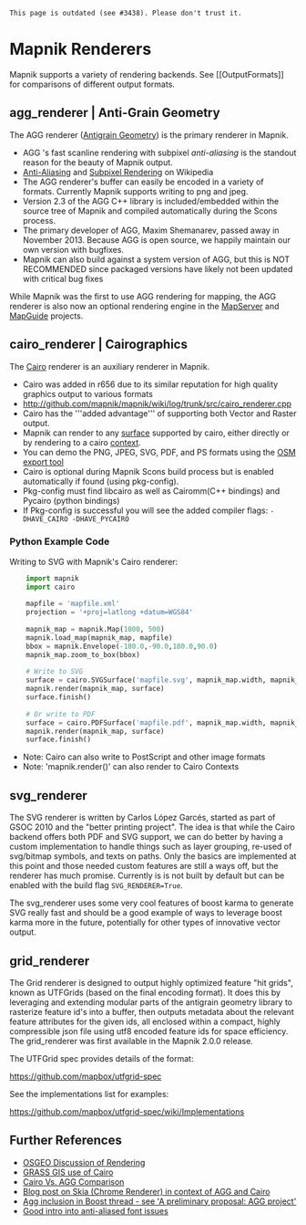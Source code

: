 `This page is outdated (see #3438). Please don't trust it.`

# Mapnik Renderers

Mapnik supports a variety of rendering backends. See [[OutputFormats]] for comparisons of different output formats.

## agg_renderer | Anti-Grain Geometry

The AGG renderer ([Antigrain Geometry](http://antigrain.com)) is the primary renderer in Mapnik.

* AGG 's fast scanline rendering with subpixel *anti-aliasing* is the standout reason for the beauty of Mapnik output.
 * [Anti-Aliasing](http://en.wikipedia.org/wiki/Antialiasing) and [Subpixel Rendering](http://en.wikipedia.org/wiki/Subpixel_rendering) on Wikipedia 
* The AGG renderer's buffer can easily be encoded in a variety of formats. Currently Mapnik supports writing to png and jpeg.
* Version 2.3 of the AGG C++ library is included/embedded within the source tree of Mapnik and compiled automatically during the Scons process.
* The primary developer of AGG, Maxim Shemanarev, passed away in November 2013. Because AGG is open source, we happily maintain our own version with bugfixes.
* Mapnik can also build against a system version of AGG, but this is NOT RECOMMENDED since packaged versions have likely not been updated with critical bug fixes
    
While Mapnik was the first to use AGG rendering for mapping, the AGG renderer is also now an optional rendering engine in the [MapServer](http://mapserver.gis.umn.edu/docs/howto/agg-rendering-specifics) and [MapGuide](http://trac.osgeo.org/mapguide/wiki/MapGuideRfc40) projects.
    
    
## cairo_renderer | Cairographics
  
The [Cairo](http://cairographics.org/) renderer is an auxiliary renderer in Mapnik.

* Cairo was added in r656 due to its similar reputation for high quality graphics output to various formats
 * http://github.com/mapnik/mapnik/wiki/log/trunk/src/cairo_renderer.cpp
* Cairo has the '''added advantage''' of supporting both Vector and Raster output.
* Mapnik can render to any [surface](http://www.cairographics.org/manual/cairo-surfaces.html) supported by cairo, either directly or by rendering to a cairo [context](http://www.cairographics.org/manual/cairo-context.html).
 * You can demo the PNG, JPEG, SVG, PDF, and PS formats using the [OSM export tool](http://openstreetmap.org/export/)
* Cairo is optional during Mapnik Scons build process but is enabled automatically if found (using pkg-config).
 * Pkg-config must find libcairo as well as Cairomm(C++ bindings) and Pycairo (python bindings)
 * If Pkg-config is successful you will see the added compiler flags: `-DHAVE_CAIRO -DHAVE_PYCAIRO`


### Python Example Code

Writing to SVG with Mapnik's Cairo renderer:

```python
    import mapnik
    import cairo
    
    mapfile = 'mapfile.xml'
    projection = '+proj=latlong +datum=WGS84'
    
    mapnik_map = mapnik.Map(1000, 500)
    mapnik.load_map(mapnik_map, mapfile)
    bbox = mapnik.Envelope(-180.0,-90.0,180.0,90.0)
    mapnik_map.zoom_to_box(bbox)
    
    # Write to SVG
    surface = cairo.SVGSurface('mapfile.svg', mapnik_map.width, mapnik_map.height)
    mapnik.render(mapnik_map, surface)
    surface.finish()
    
    # Or write to PDF
    surface = cairo.PDFSurface('mapfile.pdf', mapnik_map.width, mapnik_map.height)
    mapnik.render(mapnik_map, surface)
    surface.finish()
```

 * Note: Cairo can also write to PostScript and other image formats
 * Note: 'mapnik.render()' can also render to Cairo Contexts


## svg_renderer

The SVG renderer is written by Carlos López Garcés, started as part of GSOC 2010 and the "better printing project". The idea is that while the Cairo backend offers both PDF and SVG support, we can do better by having a custom implementation to handle things such as layer grouping, re-used of svg/bitmap symbols, and texts on paths. Only the basics are implemented at this point and those needed custom features are still a ways off, but the renderer has much promise. Currently is is not built by default but can be enabled with the build flag `SVG_RENDERER=True`.

The svg_renderer uses some very cool features of boost karma to generate SVG really fast and should be a good example of ways to leverage boost karma more in the future, potentially for other types of innovative vector output.

## grid_renderer

The Grid renderer is designed to output highly optimized feature "hit grids", known as UTFGrids (based on the final encoding format). It does this by leveraging and extending modular parts of the antigrain geometry library to rasterize feature id's into a buffer, then outputs metadata about the relevant feature attributes for the given ids, all enclosed within a compact, highly compressible json file using utf8 encoded feature ids for space efficiency. The grid_renderer was first available in the Mapnik 2.0.0 release.

The UTFGrid spec provides details of the format:

https://github.com/mapbox/utfgrid-spec

See the implementations list for examples:

https://github.com/mapbox/utfgrid-spec/wiki/Implementations

## Further References

 * [OSGEO Discussion of Rendering](http://wiki.osgeo.org/wiki/OSGeo_Cartographic_Library)
 * [GRASS GIS use of Cairo](http://trac.osgeo.org/grass/browser/grass/trunk/lib/cairodriver)
 * [Cairo Vs. AGG Comparison](http://goodythoughts.blogspot.com/2008/03/why-cairo-vs-agg.html)
 * [Blog post on Skia (Chrome Renderer) in context of AGG and Cairo](http://www.gnashdev.org/?q=node/57)
 * [Agg inclusion in Boost thread - see 'A preliminary proposal: AGG project'](http://lists.boost.org/Archives/boost/2002/05/index.php)
 * [Good intro into anti-aliased font issues](http://www.joelonsoftware.com/items/2007/06/12.html)
